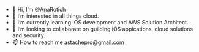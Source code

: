 - 👋 Hi, I’m @AnaRotich
- 👀 I’m interested in all things cloud.
- 🌱 I’m currently learning iOS development and AWS Solution Architect.
- 💞️ I’m looking to collaborate on guilding iOS appications, cloud solutions and security.
- 📫 How to reach me astachepro@gmail.com

<!---
AnaRotich/AnaRotich is a ✨ special ✨ repository because its `README.md` (this file) appears on your GitHub profile.
You can click the Preview link to take a look at your changes.
--->
